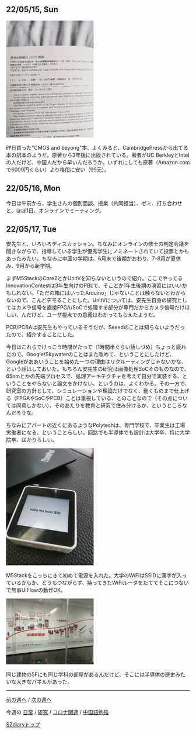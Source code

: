 ## 22/05/15, Sun

<img src="https://github.com/akita11/SZdiary/blob/main/diary/photo/2022-05-15_07.47.17.jpg" width="240px">

昨日買った"CMOS and beyong"本、よくみると、CambridgePressから出てる本の訳本のようだ。原著から3年後に出版されている。著者がUC BerkleyとIntelの人だけど、中国人だから早いんだろうか。いずれにしても原著（Amazon.comで6000円くらい）より格段に安い（99元）。


## 22/05/16, Mon

今日は午前から、学生さんの個別面談、授業（共同担当）、ゼミ、打ち合わせと、ほぼ1日、オンラインでミーティング。


## 22/05/17, Tue

安先生と、いろいろディスカッション。ちなみにオンラインの修士の判定会議を聞きながらで、指導している学生が優秀学生にノミネートされていて投票とかもあったみたい。ちなみに中国の学期は、6月末で後期がおわり、7-8月が夏休み、9月から新学期。

まずM5StackのCore2とかUnitVを知らないというので紹介。ここでやってるInnovationContestは3年生向けのPBLで、そことか1年生後期の演習にはいいかもしれない。「ただの箱にはいったArduino」じゃないことは触らないとわからないので、こんどデモることにした。UnitVについては、安先生自身の研究としてはカメラ信号を直接FPGA/SoCで処理する部分が専門だからカメラ信号だけほしい、んだけど、ユーザ視点での意義はわかってもらえたようだ。

PCB/PCBAは安先生もやっているそうだが、Seeedのことは知らないようだったので、紹介することにした。

今日はこれらでけっこう時間がたって（1時間半ぐらい話しづめ）ちょっと疲れたので、Google/Skywaterのことはまた改めて、ということにしたけど、Googleがああいうことを始めた一つの理由はリクルーティングじゃないかな、という話はしておいた。もちろん安先生の研究は画像処理SoCそのものなので、65nmとかの先端プロセスで、処理アーキテクチャを考えて自分で実装する、ということをやらないと論文をかけない、というのは、よくわかる。その一方で、研究室の方針として、シミュレーションや理論だけでなく、動くものまで仕上げる（FPGAやSoCやPCB）ことは重視している、とのことなので（その点については同意しかない）、そのあたりを教育と研究で住み分けるか、というところなんだろうな。

ちなみにアパートの近くにあるようなPolytechは、専門学校で、卒業生は工場労働者になる、ということらしい。回路でも半導体でも設計は大学卒、特に大学院卒、ばかりらしい。

<img src="https://github.com/akita11/SZdiary/blob/main/diary/photo/2022-05-17_14.22.29.jpg" width="240px">

M5Stackをこっちにきて初めて電源を入れた。大学のWiFiはSSIDに漢字が入っているからか、どうもつながらず、持ってきたWiFiルータをたててそこにつないで無事UIFlowの動作OK。

<img src="https://github.com/akita11/SZdiary/blob/main/diary/photo/2022-05-17_16.50.07.jpg" width="240px">

同じ建物の5Fにも同じ学科の部屋があるんだけど、そこには半導体の歴史みたいな大きなパネルがあった。

***

[前の週へ](2205-2.md) /
[次の週へ](2205-4.md)

今週の
[日常](../diary/2205-3.md) /
[研究](../research/2205-3.md) /
[コロナ関連](../covid19/2205-3.md) / 
[中国語勉強](../chinese/2205-3.md)

[SZdiaryトップ](../../README.md)
